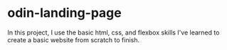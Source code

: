 # odin-landing-page
In this project, I use the basic html, css, and flexbox skills I've learned to create a basic website from scratch to finish.